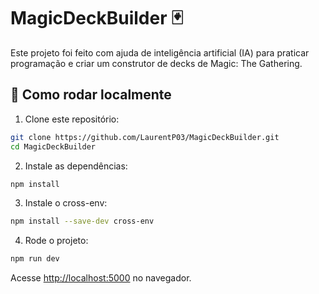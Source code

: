 # MagicDeckBuilder 🃏

Este projeto foi feito com ajuda de inteligência artificial (IA) para praticar programação e criar um construtor de decks de Magic: The Gathering.

## 🚀 Como rodar localmente

1. Clone este repositório:
```bash
git clone https://github.com/LaurentP03/MagicDeckBuilder.git
cd MagicDeckBuilder
```

2. Instale as dependências:
```bash
npm install
```

3. Instale o cross-env:
```bash
npm install --save-dev cross-env
```

4. Rode o projeto:
```bash
npm run dev
```

Acesse [http://localhost:5000](http://localhost:5000) no navegador.
